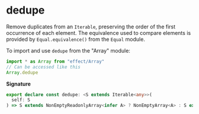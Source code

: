 # dedupe

Remove duplicates from an `Iterable`, preserving the order of the first occurrence of each element.
The equivalence used to compare elements is provided by `Equal.equivalence()` from the `Equal` module.

To import and use `dedupe` from the "Array" module:

```ts
import * as Array from "effect/Array"
// Can be accessed like this
Array.dedupe
```

**Signature**

```ts
export declare const dedupe: <S extends Iterable<any>>(
  self: S
) => S extends NonEmptyReadonlyArray<infer A> ? NonEmptyArray<A> : S extends Iterable<infer A> ? Array<A> : never
```
